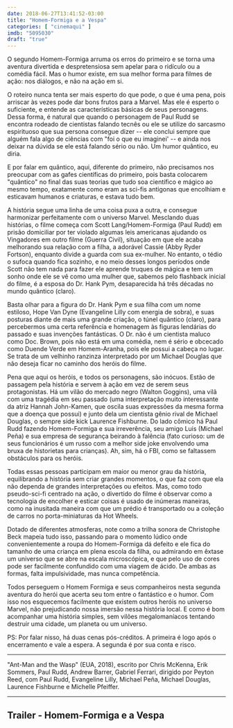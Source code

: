 ```yaml
---
date: 2018-06-27T13:41:52-03:00
title: "Homem-Formiga e a Vespa"
categories: [ "cinemaqui" ]
imdb: "5095030"
draft: "true"
---
```

O segundo Homem-Formiga arruma os erros do primeiro e se torna uma aventura divertida e despretensiosa sem apelar para o ridículo ou a comédia fácil. Mas o humor existe, em sua melhor forma para filmes de ação: nos diálogos, e não na ação em si.

O roteiro nunca tenta ser mais esperto do que pode, o que é uma pena, pois arriscar às vezes pode dar bons frutos para a Marvel. Mas ele é esperto o suficiente, e entende as características básicas de seus personagens. Dessa forma, é natural que quando o personagem de Paul Rudd se encontra rodeado de cientistas falando tecnês ou ele se utilize do sarcasmo espirituoso que sua persona consegue dizer -- ele conclui sempre que alguém fala algo de ciências com "foi o que eu imaginei' -- e ainda nos deixar na dúvida se ele está falando sério ou não. Um humor quântico, eu diria.

E por falar em quântico, aqui, diferente do primeiro, não precisamos nos preocupar com as gafes científicas do primeiro, pois basta colocarem "quântico" no final das suas teorias que tudo soa científico e mágico ao mesmo tempo, exatamente como eram as sci-fis antigonas que encolhiam e esticavam humanos e criaturas, e estava tudo bem.

A história segue uma linha de uma coisa puxa a outra, e consegue harmonizar perfeitamente com o universo Marvel. Mesclando duas histórias, o filme começa com Scott Lang/Homem-Formiga (Paul Rudd) em prisão domiciliar por ter violado algumas leis americanas ajudando os Vingadores em outro filme (Guerra Civil), situação em que ele acaba melhorando sua relação com a filha, a adorável Cassie (Abby Ryder Fortson), enquanto divide a guarda com sua ex-mulher. No entanto, o tédio o sufoca quando fica sozinho, e no meio desses longos períodos onde Scott não tem nada para fazer ele aprende truques de mágica e tem um sonho onde ele se vê como uma mulher que, sabemos pelo flashback inicial do filme, é a esposa do Dr. Hank Pym, desaparecida há três décadas no mundo quântico (claro).

Basta olhar para a figura do Dr. Hank Pym e sua filha com um nome estiloso, Hope Van Dyne (Evangeline Lilly com energia de sobra), e suas posturas diante de mais uma grande criação, o túnel quântico (claro), para percebermos uma certa referência e homenagem às figuras lendárias do passado e suas invenções fantásticas. O Dr. não é um cientista maluco como Doc. Brown, pois não está em uma comédia, nem é sério e obcecado como Duende Verde em Homem-Aranha, pois ele possui a cabeça no lugar. Se trata de um velhinho ranzinza interpretado por um Michael Douglas que não deseja ficar no caminho dos heróis do filme.

Pena que aqui os heróis, e todos os personagens, são inócuos. Estão de passagem pela história e servem à ação em vez de serem seus protagonistas. Há um vilão do mercado negro (Walton Goggins), uma vilã com uma tragédia em seu passado (uma interpretação muito interessante da atriz Hannah John-Kamen, que oscila suas expressões da mesma forma que a doença que possui) e junto dela um cientista gênio rival de Michael Douglas, o sempre side kick Laurence Fishburne. Do lado cômico há Paul Rudd fazendo Homem-Formiga e sua irreverência, seu amigo Luis (Michael Peña) e sua empresa de segurança beirando à falência (fato curioso: um de seus funcionários é um russo com a melhor side joke envolvendo uma bruxa de historietas para crianças). Ah, sim, há o FBI, como se faltassem obstáculos para os heróis.

Todas essas pessoas participam em maior ou menor grau da história, equilibrando a história sem criar grandes momentos, o que faz com que ela não dependa de grandes interpretações ou efeitos. Mas, como todo pseudo-sci-fi centrado na ação, o divertido do filme é observar como a tecnologia de encolher e esticar coisas é usado de inúmeras maneiras, como na inusitada maneira com que um prédio é transportado ou a coleção de carros no porta-miniaturas da Hot Wheels.

Dotado de diferentes atmosferas, note como a trilha sonora de Christophe Beck mapeia tudo isso, passando para o momento lúdico onde convenientemente a roupa do Homem-Formiga dá defeito e ele fica do tamanho de uma criança em plena escola da filha, ou admirando em êxtase um universo que se abre na escala microscópica, e que pelo uso de cores pode ser facilmente confundido com uma viagem de ácido. De ambas as formas, falta impulsividade, mas nunca competência.

Todos perseguem o Homem Formiga e seus companheiros nesta segunda aventura do herói que acerta seu tom entre o fantástico e o humor. Com isso nos esquecemos facilmente que existem outros heróis no universo Marvel, não prejudicando nossa imersão nessa história local. E como é bom acompanhar uma história simples, sem vilões megalomaníacos tentando destruir uma cidade, um planeta ou um universo.

PS: Por falar nisso, há duas cenas pós-créditos. A primeira é logo após o encerramento e vale a espera. A segunda é por sua conta e risco.

<hr>"Ant-Man and the Wasp" (EUA, 2018), escrito por Chris McKenna, Erik Sommers, Paul Rudd, Andrew Barrer, Gabriel Ferrari, dirigido por Peyton Reed, com Paul Rudd, Evangeline Lilly, Michael Peña, Michael Douglas, Laurence Fishburne e Michelle Pfeiffer.<hr>

<h2>Trailer - Homem-Formiga e a Vespa<h2>
